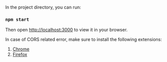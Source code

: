 In the project directory, you can run:

### `npm start`

Then open [http://localhost:3000](http://localhost:3000) to view it in your browser.

In case of CORS related error, make sure to install the following extensions:
1. [Chrome](https://chrome.google.com/webstore/detail/allow-cors-access-control/lhobafahddgcelffkeicbaginigeejlf)
2. [Firefox](https://addons.mozilla.org/en-US/firefox/addon/access-control-allow-origin)
